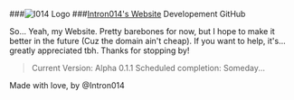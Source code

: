 ###![I014 Logo](/Resources/favicon.ico)
###[Intron014's Website](https://intron014.com) Developement GitHub

So... Yeah, my Website. Pretty barebones for now, but I hope to make it better in the future (Cuz the domain ain't cheap). If you want to help, it's... greatly appreciated tbh. Thanks for stopping by!

> Current Version: Alpha 0.1.1
> Scheduled completion: Someday...

Made with love, by @Intron014